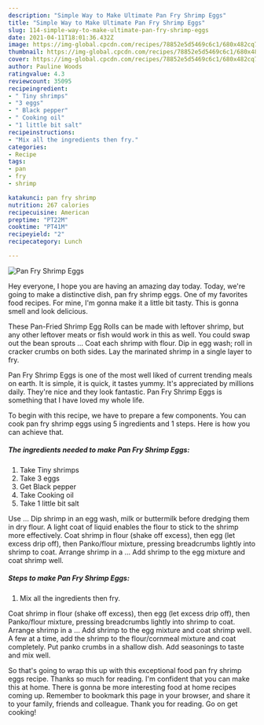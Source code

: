 ```yaml
---
description: "Simple Way to Make Ultimate Pan Fry Shrimp Eggs"
title: "Simple Way to Make Ultimate Pan Fry Shrimp Eggs"
slug: 114-simple-way-to-make-ultimate-pan-fry-shrimp-eggs
date: 2021-04-11T18:01:36.432Z
image: https://img-global.cpcdn.com/recipes/78852e5d5469c6c1/680x482cq70/pan-fry-shrimp-eggs-recipe-main-photo.jpg
thumbnail: https://img-global.cpcdn.com/recipes/78852e5d5469c6c1/680x482cq70/pan-fry-shrimp-eggs-recipe-main-photo.jpg
cover: https://img-global.cpcdn.com/recipes/78852e5d5469c6c1/680x482cq70/pan-fry-shrimp-eggs-recipe-main-photo.jpg
author: Pauline Woods
ratingvalue: 4.3
reviewcount: 35095
recipeingredient:
- " Tiny shrimps"
- "3 eggs"
- " Black pepper"
- " Cooking oil"
- "1 little bit salt"
recipeinstructions:
- "Mix all the ingredients then fry."
categories:
- Recipe
tags:
- pan
- fry
- shrimp

katakunci: pan fry shrimp 
nutrition: 267 calories
recipecuisine: American
preptime: "PT22M"
cooktime: "PT41M"
recipeyield: "2"
recipecategory: Lunch

---
```



![Pan Fry Shrimp Eggs](https://img-global.cpcdn.com/recipes/78852e5d5469c6c1/680x482cq70/pan-fry-shrimp-eggs-recipe-main-photo.jpg)

Hey everyone, I hope you are having an amazing day today. Today, we're going to make a distinctive dish, pan fry shrimp eggs. One of my favorites food recipes. For mine, I'm gonna make it a little bit tasty. This is gonna smell and look delicious.

These Pan-Fried Shrimp Egg Rolls can be made with leftover shrimp, but any other leftover meats or fish would work in this as well. You could swap out the bean sprouts … Coat each shrimp with flour. Dip in egg wash; roll in cracker crumbs on both sides. Lay the marinated shrimp in a single layer to fry.

Pan Fry Shrimp Eggs is one of the most well liked of current trending meals on earth. It is simple, it is quick, it tastes yummy. It's appreciated by millions daily. They're nice and they look fantastic. Pan Fry Shrimp Eggs is something that I have loved my whole life.


To begin with this recipe, we have to prepare a few components. You can cook pan fry shrimp eggs using 5 ingredients and 1 steps. Here is how you can achieve that.

<!--inarticleads1-->

##### The ingredients needed to make Pan Fry Shrimp Eggs:

1. Take  Tiny shrimps
1. Take 3 eggs
1. Get  Black pepper
1. Take  Cooking oil
1. Take 1 little bit salt


Use … Dip shrimp in an egg wash, milk or buttermilk before dredging them in dry flour. A light coat of liquid enables the flour to stick to the shrimp more effectively. Coat shrimp in flour (shake off excess), then egg (let excess drip off), then Panko/flour mixture, pressing breadcrumbs lightly into shrimp to coat. Arrange shrimp in a … Add shrimp to the egg mixture and coat shrimp well. 

<!--inarticleads2-->

##### Steps to make Pan Fry Shrimp Eggs:

1. Mix all the ingredients then fry.


Coat shrimp in flour (shake off excess), then egg (let excess drip off), then Panko/flour mixture, pressing breadcrumbs lightly into shrimp to coat. Arrange shrimp in a … Add shrimp to the egg mixture and coat shrimp well. A few at a time, add the shrimp to the flour/cornmeal mixture and coat completely. Put panko crumbs in a shallow dish. Add seasonings to taste and mix well. 

So that's going to wrap this up with this exceptional food pan fry shrimp eggs recipe. Thanks so much for reading. I'm confident that you can make this at home. There is gonna be more interesting food at home recipes coming up. Remember to bookmark this page in your browser, and share it to your family, friends and colleague. Thank you for reading. Go on get cooking!
